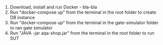 1. Download, install and run Docker - bla-bla
2. Run "docker-compose up" from the terminal in the root folder to create DB instance
2. Run "docker-compose up" from the terminal in the gate-simulator folder to ran gate simulator
3. Run "JAVA -jar aqa-shop.jar" from the terminal in the root folder to run SUT